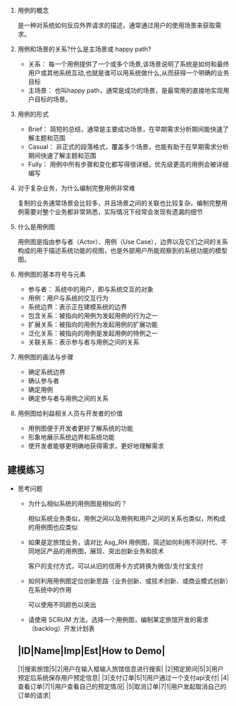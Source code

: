 1. 用例的概念

    是一种对系统如何反应外界请求的描述，通常通过用户的使用场景来获取需求。

2. 用例和场景的关系?什么是主场景或 happy path?
    + 关系： 每一个用例提供了一个或多个场景,该场景说明了系统是如何和最终用户或其他系统互动,也就是谁可以用系统做什么,从而获得一个明确的业务目标
    + 主场景： 也叫happy path，通常是成功的场景，是最常用的直接地实现用户目标的场景。

3. 用例的形式
    + Brief：  简短的总结，通常是主要成功场景，在早期需求分析期间能快速了解主题和范围
    + Casual： 非正式的段落格式，覆盖多个场景，也能有助于在早期需求分析期间快速了解主题和范围
    + Fully：  用例中所有步骤和变化都写得很详细，优先级更高的用例会被详细编写

4. 对于复杂业务，为什么编制完整用例非常难

    复制的业务通常场景会比较多，并且场景之间的关联也比较复杂。编制完整用例需要对整个业务都非常熟悉，实际情况下经常会发现有遗漏的细节

5. 什么是用例图

    用例图是指由参与者（Actor）、用例（Use Case），边界以及它们之间的关系构成的用于描述系统功能的视图，也是外部用户所能观察到的系统功能的模型图。

6. 用例图的基本符号与元素
    + 参与者： 系统中的用户，即与系统交互的对象
    + 用例：用户与系统的交互行为
    + 系统边界：表示正在建模系统的边界
    + 包含关系：被指向的用例为发起用例的行为之一
    + 扩展关系：被指向的用例为发起用例的扩展功能
    + 泛化关系：被指向的用例是发起用例的特例之一
    + 关联关系：表示参与者与用例之间的关系

7. 用例图的画法与步骤
    + 确定系统边界
    + 确认参与者
    + 确定用例
    + 确定参与者与用例之间的关系

8. 用例图给利益相关人员与开发者的价值
    + 用例图便于开发者更好了解系统的功能
    + 形象地展示系统边界和系统功能
    + 使开发者能够更明确地获得需求，更好地理解需求

## 建模练习
+ 思考问题
    + 为什么相似系统的用例图是相似的？

        相似系统业务类似，用例之间以及用例和用户之间的关系也类似，所构成的用例图也应类似
    + 如果是定旅馆业务，请对比 Asg_RH 用例图，简述如何利用不同时代、不同地区产品的用例图，展现、突出创新业务和技术

        客户的支付方式，可以从旧的信用卡方式转换为微信/支付宝支付
    + 如何利用用例图定位创新思路（业务创新、或技术创新、或商业模式创新）在系统中的作用

        可以使用不同颜色以突出
    + 请使用 SCRUM 方法，选择一个用例图，编制某定旅馆开发的需求（backlog）开发计划表

    |ID|Name|Imp|Est|How to Demo|
    ---------------------------------
    |1|搜索旅馆|5|2|用户在输入框输入旅馆信息进行搜索|
    |2|预定房间|5|3|用户预定后系统保存用户预定信息|
    |3|支付订单|5|1|用户通过一个支付api支付|
    |4|查看订单|7|1|用户查看自己的预定情况|
    |5|取消订单|7|1|用户发起取消自己的订单的请求|
